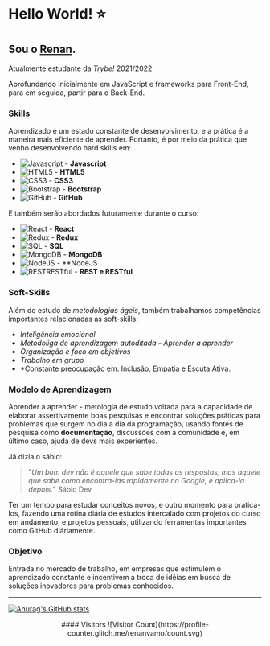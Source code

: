 # Hello World! :star:

## Sou o [Renan](https://www.linkedin.com/in/renan-moraes-a86805203/).

Atualmente estudante da *Trybe!* 2021/2022

Aprofundando inicialmente em JavaScript e frameworks para Front-End, para em seguida, partir para o Back-End.

### Skills

Aprendizado é um estado constante de desenvolvimento, e a prática é a maneira mais eficiente de aprender. Portanto, é por meio da prática que venho desenvolvendo hard skills em:

* ![Javascript](https://img.icons8.com/color/36/ffffff/javascript.png) - **Javascript** 
* ![HTML5](https://img.icons8.com/color/36/ffffff/html-5--v1.png) - **HTML5**
* ![CSS3](https://img.icons8.com/color/36/ffffff/css3.png) - **CSS3** 
* ![Bootstrap](https://img.icons8.com/color/36/ffffff/bootstrap.png) - **Bootstrap** 
* ![GitHub](https://img.icons8.com/metro/36/ffffff/github.png) - **GitHub** 

E também serão abordados futuramente durante o curso:

* ![React](https://img.icons8.com/wired/36/ffffff/react.png) - **React** 
* ![Redux](https://img.icons8.com/ios/36/ffffff/redux.png) - **Redux**
* ![SQL](https://img.icons8.com/metro/36/ffffff/sql.png) - **SQL**
* ![MongoDB](https://img.icons8.com/color/36/ffffff/mongodb.png) - **MongoDB**
* ![NodeJS](https://img.icons8.com/windows/36/ffffff/node-js.png) - **NodeJS
* ![RESTRESTful](https://img.icons8.com/ios/36/ffffff/redux.png) - **REST e RESTful**
 
### Soft-Skills

Além do estudo de *metodologias ágeis*, também trabalhamos competências importantes relacionadas as soft-skills:

* *Inteligência emocional*
* *Metodoliga de aprendizagem autoditada - Aprender a aprender*
* *Organização e foco em objetivos*
* *Trabalho em grupo*
* *Constante preocupação em: Inclusão, Empatia e Escuta Ativa.

### Modelo de Aprendizagem

Aprender a aprender - metologia de estudo voltada para a capacidade de elaborar assertivamente boas pesquisas e encontrar soluções práticas para problemas que surgem no dia a dia da programação, usando fontes de pesquisa como **documentação**, discussões com a comunidade e, em último caso, ajuda de devs mais experientes.

Já dizia o sábio: 

>"*Um bom dev não é aquele que sabe todas as respostas, mas aquele que sabe como encontra-las rapidamente no Google, e aplica-la depois.*" Sábio Dev

Ter um tempo para estudar conceitos novos, e outro momento para pratica-los, fazendo uma rotina diária de estudos intercalado com projetos do curso em andamento, e projetos pessoais, utilizando ferramentas importantes como GitHub diáriamente.

### Objetivo

Entrada no mercado de trabalho, em empresas que estimulem o aprendizado constante e incentivem a troca de idéias em busca de soluções inovadores para problemas conhecidos.

---


[![Anurag's GitHub stats](https://github-readme-stats.vercel.app/api?username=renanvamo&show_icons=true&theme=radical)](https://github.com/anuraghazra/github-readme-stats)
<div align="center">
#### Visitors ![Visitor Count](https://profile-counter.glitch.me/renanvamo/count.svg)
</div>
